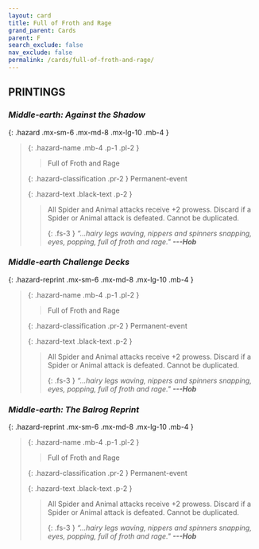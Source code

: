 ```yaml
---
layout: card
title: Full of Froth and Rage
grand_parent: Cards
parent: F
search_exclude: false
nav_exclude: false
permalink: /cards/full-of-froth-and-rage/
---
```


## PRINTINGS


### _Middle-earth: Against the Shadow_

{: .hazard .mx-sm-6 .mx-md-8 .mx-lg-10 .mb-4 }
> {: .hazard-name .mb-4 .p-1 .pl-2 }
> > <div class="hazard-mp"></div>
> > <div class="card-name">Full of Froth and Rage</div>
>
> {: .hazard-classification .pr-2 }
> Permanent-event
>
> {: .hazard-text .black-text .p-2 }
> > All Spider and Animal attacks receive +2 prowess. Discard if a Spider or Animal attack is defeated. Cannot be duplicated.   
> > 
> > {: .fs-3 } 
> > _“...hairy legs waving, nippers and spinners snapping, eyes, popping, full of froth and rage."_ ***---&#65279;Hob*** 
>

### _Middle-earth Challenge Decks_

{: .hazard-reprint .mx-sm-6 .mx-md-8 .mx-lg-10 .mb-4 }
> {: .hazard-name .mb-4 .p-1 .pl-2 }
> > <div class="hazard-mp"></div>
> > <div class="card-name">Full of Froth and Rage</div>
>
> {: .hazard-classification .pr-2 }
> Permanent-event
>
> {: .hazard-text .black-text .p-2 }
> > All Spider and Animal attacks receive +2 prowess. Discard if a Spider or Animal attack is defeated. Cannot be duplicated.   
> > 
> > {: .fs-3 } 
> > _“...hairy legs waving, nippers and spinners snapping, eyes, popping, full of froth and rage."_ ***---&#65279;Hob*** 
>

### _Middle-earth: The Balrog Reprint_

{: .hazard-reprint .mx-sm-6 .mx-md-8 .mx-lg-10 .mb-4 }
> {: .hazard-name .mb-4 .p-1 .pl-2 }
> > <div class="hazard-mp"></div>
> > <div class="card-name">Full of Froth and Rage</div>
>
> {: .hazard-classification .pr-2 }
> Permanent-event
>
> {: .hazard-text .black-text .p-2 }
> > All Spider and Animal attacks receive +2 prowess. Discard if a Spider or Animal attack is defeated. Cannot be duplicated.   
> > 
> > {: .fs-3 } 
> > _“...hairy legs waving, nippers and spinners snapping, eyes, popping, full of froth and rage."_ ***---&#65279;Hob*** 
>
